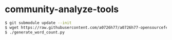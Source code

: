 community-analyze-tools
=======================

```bash
$ git submodule update --init
$ wget https://raw.githubusercontent.com/a0726h77/a0726h77-opensourcefeedstw-data/master/events.json
$ ./generate_word_count.py

```

